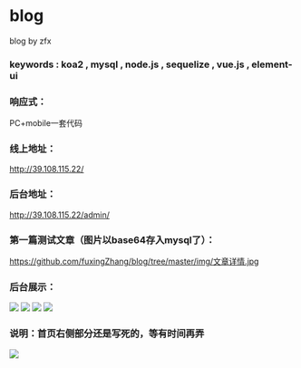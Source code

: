 # blog  

blog by zfx  


### keywords : koa2 , mysql , node.js , sequelize , vue.js , element-ui

### 响应式：
PC+mobile一套代码

### 线上地址：
http://39.108.115.22/

### 后台地址：
http://39.108.115.22/admin/

### 第一篇测试文章（图片以base64存入mysql了）：
https://github.com/fuxingZhang/blog/tree/master/img/文章详情.jpg

### 后台展示：

![](https://github.com/fuxingZhang/blog/tree/master/img/后台登陆.jpg)
![](https://github.com/fuxingZhang/blog/tree/master/img/添加文章.jpg)
![](https://github.com/fuxingZhang/blog/tree/master/img/标签管理.jpg)
![](https://github.com/fuxingZhang/blog/tree/master/img/账号管理.jpg)

### 说明：首页右侧部分还是写死的，等有时间再弄

![](https://github.com/fuxingZhang/blog/tree/master/img/未完成.jpg)